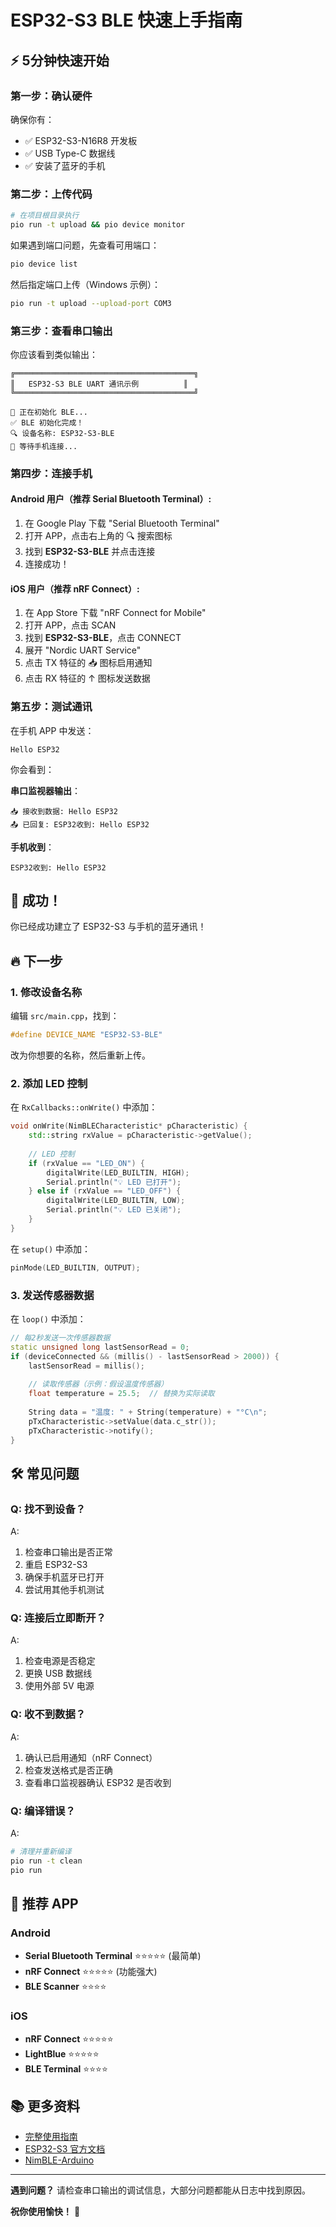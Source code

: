 # ESP32-S3 BLE 快速上手指南

## ⚡ 5分钟快速开始

### 第一步：确认硬件

确保你有：
- ✅ ESP32-S3-N16R8 开发板
- ✅ USB Type-C 数据线
- ✅ 安装了蓝牙的手机

### 第二步：上传代码

```bash
# 在项目根目录执行
pio run -t upload && pio device monitor
```

如果遇到端口问题，先查看可用端口：
```bash
pio device list
```

然后指定端口上传（Windows 示例）：
```bash
pio run -t upload --upload-port COM3
```

### 第三步：查看串口输出

你应该看到类似输出：

```
╔════════════════════════════════════════╗
║   ESP32-S3 BLE UART 通讯示例          ║
╚════════════════════════════════════════╝

🔧 正在初始化 BLE...
✅ BLE 初始化完成！
🔍 设备名称: ESP32-S3-BLE
📡 等待手机连接...
```

### 第四步：连接手机

#### Android 用户（推荐 Serial Bluetooth Terminal）:

1. 在 Google Play 下载 "Serial Bluetooth Terminal"
2. 打开 APP，点击右上角的 🔍 搜索图标
3. 找到 **ESP32-S3-BLE** 并点击连接
4. 连接成功！

#### iOS 用户（推荐 nRF Connect）:

1. 在 App Store 下载 "nRF Connect for Mobile"
2. 打开 APP，点击 SCAN
3. 找到 **ESP32-S3-BLE**，点击 CONNECT
4. 展开 "Nordic UART Service"
5. 点击 TX 特征的 📥 图标启用通知
6. 点击 RX 特征的 ↑ 图标发送数据

### 第五步：测试通讯

在手机 APP 中发送：
```
Hello ESP32
```

你会看到：

**串口监视器输出**：
```
📥 接收到数据: Hello ESP32
📤 已回复: ESP32收到: Hello ESP32
```

**手机收到**：
```
ESP32收到: Hello ESP32
```

## 🎉 成功！

你已经成功建立了 ESP32-S3 与手机的蓝牙通讯！

## 🔥 下一步

### 1. 修改设备名称

编辑 `src/main.cpp`，找到：
```cpp
#define DEVICE_NAME "ESP32-S3-BLE"
```
改为你想要的名称，然后重新上传。

### 2. 添加 LED 控制

在 `RxCallbacks::onWrite()` 中添加：

```cpp
void onWrite(NimBLECharacteristic* pCharacteristic) {
    std::string rxValue = pCharacteristic->getValue();
    
    // LED 控制
    if (rxValue == "LED_ON") {
        digitalWrite(LED_BUILTIN, HIGH);
        Serial.println("💡 LED 已打开");
    } else if (rxValue == "LED_OFF") {
        digitalWrite(LED_BUILTIN, LOW);
        Serial.println("💡 LED 已关闭");
    }
}
```

在 `setup()` 中添加：
```cpp
pinMode(LED_BUILTIN, OUTPUT);
```

### 3. 发送传感器数据

在 `loop()` 中添加：

```cpp
// 每2秒发送一次传感器数据
static unsigned long lastSensorRead = 0;
if (deviceConnected && (millis() - lastSensorRead > 2000)) {
    lastSensorRead = millis();
    
    // 读取传感器（示例：假设温度传感器）
    float temperature = 25.5;  // 替换为实际读取
    
    String data = "温度: " + String(temperature) + "°C\n";
    pTxCharacteristic->setValue(data.c_str());
    pTxCharacteristic->notify();
}
```

## 🛠️ 常见问题

### Q: 找不到设备？
A: 
1. 检查串口输出是否正常
2. 重启 ESP32-S3
3. 确保手机蓝牙已打开
4. 尝试用其他手机测试

### Q: 连接后立即断开？
A:
1. 检查电源是否稳定
2. 更换 USB 数据线
3. 使用外部 5V 电源

### Q: 收不到数据？
A:
1. 确认已启用通知（nRF Connect）
2. 检查发送格式是否正确
3. 查看串口监视器确认 ESP32 是否收到

### Q: 编译错误？
A:
```bash
# 清理并重新编译
pio run -t clean
pio run
```

## 📱 推荐 APP

### Android
- **Serial Bluetooth Terminal** ⭐⭐⭐⭐⭐ (最简单)
- **nRF Connect** ⭐⭐⭐⭐⭐ (功能强大)
- **BLE Scanner** ⭐⭐⭐⭐

### iOS
- **nRF Connect** ⭐⭐⭐⭐⭐
- **LightBlue** ⭐⭐⭐⭐⭐
- **BLE Terminal** ⭐⭐⭐⭐

## 📚 更多资料

- [完整使用指南](BLE_DEMO_GUIDE.md)
- [ESP32-S3 官方文档](https://docs.espressif.com/projects/esp-idf/en/latest/esp32s3/)
- [NimBLE-Arduino](https://github.com/h2zero/NimBLE-Arduino)

---

**遇到问题？** 请检查串口输出的调试信息，大部分问题都能从日志中找到原因。

**祝你使用愉快！** 🚀

